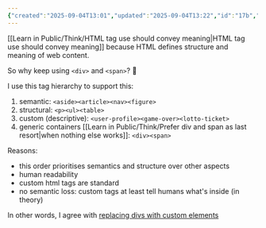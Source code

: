 ```yaml
---
{"created":"2025-09-04T13:01","updated":"2025-09-04T13:22","id":"17b","dg-permalink":"17b-html-hierarchy","dg-publish":true,"dg-path":"Think/HTML tag hierarchy.md","permalink":"/17b-html-hierarchy/","dgPassFrontmatter":true,"noteIcon":"1"}
---
```


[[Learn in Public/Think/HTML tag use should convey meaning\|HTML tag use should convey meaning]] because HTML defines structure and meaning of web content.

So why keep using `<div>` and `<span>`? 🤔

I use this tag hierarchy to support this: 
1. semantic: `<aside><article><nav><figure>`
2. structural: `<p><ul><table>`
3. custom (descriptive): `<user-profile><game-over><lotto-ticket>`
4. generic containers [[Learn in Public/Think/Prefer div and span as last resort\|when nothing else works]]: `<div><span>`

Reasons: 
- this order prioritises semantics and structure over other aspects
- human readability 
- custom html tags are standard
- no semantic loss: custom tags at least tell humans what's inside (in theory)

In other words, I agree with [replacing divs with custom elements](https://matthewjamestaylor.com/div-custom-elements)  